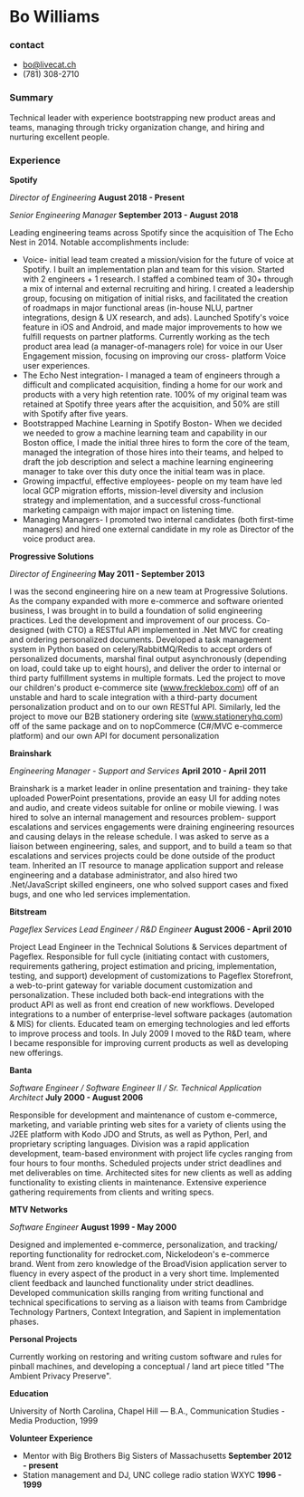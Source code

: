 # Bo Williams

### contact
* bo@livecat.ch
* (781) 308-2710

### Summary

Technical leader with experience bootstrapping new product areas and teams, managing through tricky organization change, and hiring and nurturing excellent people.

### Experience

**Spotify**

*Director of Engineering* __August 2018 - Present__

*Senior Engineering Manager* __September 2013 - August 2018__

Leading engineering teams across Spotify since the acquisition of The Echo Nest in 2014. Notable accomplishments include:
* Voice- initial lead team created a mission/vision for the future of voice at Spotify. I built an implementation plan and team for this vision. Started with 2 engineers + 1 research. I staffed a combined team of 30+ through a mix of internal and external recruiting and hiring. I created a leadership group, focusing on mitigation of initial risks, and facilitated the creation of roadmaps in major functional areas (in-house NLU, partner integrations, design & UX research, and ads). Launched Spotify's voice feature in iOS and Android, and made major improvements to how we fulfill requests on partner platforms. Currently working as the tech product area lead (a manager-of-managers role) for voice in our User Engagement mission, focusing on improving our cross- platform Voice user experiences.
* The Echo Nest integration- I managed a team of engineers through a difficult and complicated acquisition, finding a home for our work and products with a very high retention rate. 100% of my original team was retained at Spotify three years after the acquisition, and 50% are still with Spotify after five years.
* Bootstrapped Machine Learning in Spotify Boston-
When we decided we needed to grow a machine learning team and capability in our Boston office, I made the initial three hires to form the core of the team, managed the integration of those hires into their teams, and helped to draft the job description and select a machine learning engineering manager to take over this duty once the initial team was in place.
* Growing impactful, effective employees- people on my team have led local GCP migration efforts, mission-level diversity and inclusion strategy and implementation, and a successful cross-functional marketing campaign with major impact on listening time.
* Managing Managers- I promoted two internal candidates (both first-time managers) and hired one external candidate in my role as Director of the voice product area.

**Progressive Solutions**

*Director of Engineering* __May 2011 - September 2013__

I was the second engineering hire on a new team at Progressive Solutions. As the company expanded with more e-commerce and software oriented business, I was brought in to build a foundation of solid engineering practices. Led the development and improvement of our process. Co-designed (with CTO) a RESTful API implemented in .Net MVC for creating and ordering personalized documents. Developed a task management system in Python based on celery/RabbitMQ/Redis to accept orders of personalized documents, marshal final output asynchronously (depending on load, could take up to eight hours), and deliver the order to internal or third party fulfillment systems in multiple formats. Led the project to move our children's product e-commerce site (www.frecklebox.com) off of an unstable and hard to scale integration with a third-party document personalization product and on to our own RESTful API. Similarly, led the project to move our B2B stationery ordering site (www.stationeryhq.com) off of the same package and on to nopCommerce (C#/MVC e-commerce platform) and our own API for document personalization

**Brainshark**

*Engineering Manager - Support and Services* __April 2010 - April 2011__

Brainshark is a market leader in online presentation and training- they take uploaded PowerPoint presentations, provide an easy UI for adding notes and audio, and create videos suitable for online or mobile viewing. I was hired to solve an internal management and resources problem- support escalations and services engagements were draining engineering resources and causing delays in the release schedule. I was asked to serve as a liaison between engineering, sales, and support, and to build a team so that escalations and services projects could be done outside of the product team. Inherited an IT resource to manage application support and release engineering and a database administrator, and also hired two .Net/JavaScript skilled engineers, one who solved support cases and fixed bugs, and one who led services implementation.

**Bitstream**

*Pageflex Services Lead Engineer / R&D Engineer* __August 2006 - April 2010__

Project Lead Engineer in the Technical Solutions & Services department of Pageflex. Responsible for full cycle (initiating contact with customers, requirements gathering, project estimation and pricing, implementation, testing, and support) development of customizations to Pageflex Storefront, a web-to-print gateway for variable document customization and personalization. These included both back-end integrations with the product API as well as front end creation of new workflows. Developed integrations to a number of enterprise-level software packages (automation & MIS) for clients. Educated team on emerging technologies and led efforts to improve process and tools. In July 2009 I moved to the R&D team, where I became responsible for improving current products as well as developing new offerings.

**Banta**

*Software Engineer / Software Engineer II / Sr. Technical Application Architect* __July 2000 - August 2006__

Responsible for development and maintenance of custom e-commerce, marketing, and variable printing web sites for a variety of clients using the J2EE platform with Kodo JDO and Struts, as well as Python, Perl, and proprietary scripting languages. Division was a rapid application development, team-based environment with project life cycles ranging from four hours to four months. Scheduled projects under strict deadlines and met deliverables on time. Architected sites for new clients as well as adding functionality to existing clients in maintenance. Extensive experience gathering requirements from clients and writing specs.

**MTV Networks**

*Software Engineer* __August 1999 - May 2000__

Designed and implemented e-commerce, personalization, and tracking/ reporting functionality for redrocket.com, Nickelodeon's e-commerce brand. Went from zero knowledge of the BroadVision application server to fluency in every aspect of the product in a very short time. Implemented client feedback and launched functionality under strict deadlines. Developed communication skills ranging from writing functional and technical specifications to serving as a liaison with teams from Cambridge Technology Partners, Context Integration, and Sapient in implementation phases.

**Personal Projects**

Currently working on restoring and writing custom software and rules for pinball machines, and developing a conceptual / land art piece titled "The Ambient Privacy Preserve".

**Education**

University of North Carolina, Chapel Hill — B.A., Communication Studies - Media Production, 1999

**Volunteer Experience**

* Mentor with Big Brothers Big Sisters of Massachusetts __September 2012 - present__
* Station management and DJ, UNC college radio station WXYC __1996 - 1999__